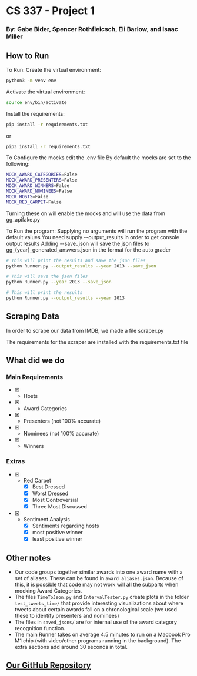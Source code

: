 # CS 337 - Project 1
### By: Gabe Bider, Spencer Rothfleicsch, Eli Barlow, and Isaac Miller


## How to Run
To Run:
Create the virtual environment:
```bash
python3 -m venv env
```
Activate the virtual environment:
```bash
source env/bin/activate
```

Install the requirements:

```bash
pip install -r requirements.txt
```
or
```bash
pip3 install -r requirements.txt
```

To Configure the mocks edit the .env file
By default the mocks are set to the following:

```bash
MOCK_AWARD_CATEGORIES=False
MOCK_AWARD_PRESENTERS=False
MOCK_AWARD_WINNERS=False
MOCK_AWARD_NOMINEES=False
MOCK_HOSTS=False
MOCK_RED_CARPET=False
```
Turning these on will enable the mocks and will use the data from gg_apifake.py

To Run the program:
Supplying no arguments will run the program with the default values
You need supply --output_results in order to get console output results
Adding --save_json will save the json files to gg_{year}_generated_answers.json in the format for the auto grader


```bash
# This will print the results and save the json files
python Runner.py --output_results --year 2013 --save_json

# This will save the json files
python Runner.py --year 2013 --save_json

# This will print the results
python Runner.py --output_results --year 2013
```

## Scraping Data
In order to scrape our data from IMDB, we made a file scraper.py

The requirements for the scraper are installed with the requirements.txt file


## What did we do

### Main Requirements
- [x] - Hosts
- [x] - Award Categories
- [x] - Presenters (not 100% accurate)
- [x] - Nominees (not 100% accurate)
- [x] - Winners

### Extras
- [x] - Red Carpet
    - [x] Best Dressed
    - [x] Worst Dressed
    - [x] Most Controversial
    - [x] Three Most Discussed
- [x] - Sentiment Analysis
    - [x] Sentiments regarding hosts
    - [x] most positive winner
    - [x] least positive winner

## Other notes
- Our code groups together similar awards into one award name with a set of aliases. These can be found in `award_aliases.json`. Because of this, it is possible that code may not work will all the subparts when mocking Award Categories.
- The files `TimeToJson.py` and `IntervalTester.py` create plots in the folder `test_tweets_time/` that provide interesting visualizations about where tweets about certain awards fall on a chronological scale (we used these to identify presenters and nominees)
- The files in `saved_jsons/` are for internal use of the award category recognition function.
- The main Runner takes on average 4.5 minutes to run on a Macbook Pro M1 chip (with video/other programs running in the background). The extra sections add around 30 seconds in total.

## [Our GitHub Repository](https://github.com/gabebider/cs337-proj1)
